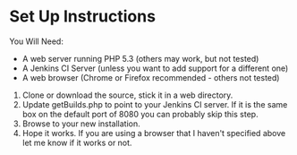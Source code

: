 Set Up Instructions
===================

You Will Need:
 * A web server running PHP 5.3 (others may work, but not tested)
 * A Jenkins CI Server (unless you want to add support for a different one)
 * A web browser (Chrome or Firefox recommended - others not tested)

1. Clone or download the source, stick it in a web directory.
2. Update getBuilds.php to point to your Jenkins CI server. If it is the same box on the default port of 8080 you can probably skip this step.
3. Browse to your new installation.
4. Hope it works. If you are using a browser that I haven't specified above let me know if it works or not.
